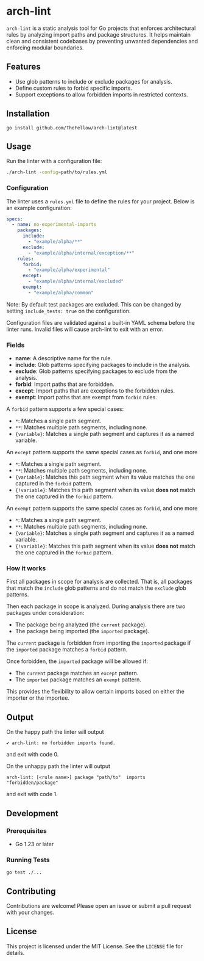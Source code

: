 # arch-lint

`arch-lint` is a static analysis tool for Go projects that enforces architectural rules by analyzing import paths and package structures.
It helps maintain clean and consistent codebases by preventing unwanted dependencies and enforcing modular boundaries.

## Features

- Use glob patterns to include or exclude packages for analysis.
- Define custom rules to forbid specific imports.
- Support exceptions to allow forbidden imports in restricted contexts.

## Installation

```
go install github.com/TheFellow/arch-lint@latest
```

## Usage

Run the linter with a configuration file:

```bash
./arch-lint -config=path/to/rules.yml
```

### Configuration

The linter uses a `rules.yml` file to define the rules for your project.
Below is an example configuration:

```yaml
specs:
  - name: no-experimental-imports
    packages:
      include:
        - "example/alpha/**"
      exclude:
        - "example/alpha/internal/exception/**"
    rules:
      forbid:
        - "example/alpha/experimental"
      except:
        - "example/alpha/internal/excluded"
      exempt:
        - "example/alpha/common"
```

Note: By default test packages are excluded. This can be changed by setting `include_tests: true` on the configuration.

Configuration files are validated against a built-in YAML schema before the linter runs.
Invalid files will cause arch-lint to exit with an error.

### Fields

- **name**: A descriptive name for the rule.
- **include**: Glob patterns specifying packages to include in the analysis.
- **exclude**: Glob patterns specifying packages to exclude from the analysis.
- **forbid**: Import paths that are forbidden.
- **except**: Import paths that are exceptions to the forbidden rules.
- **exempt**: Import paths that are exempt from `forbid` rules.

A `forbid` pattern supports a few special cases:
- `*`: Matches a single path segment.
- `**`: Matches multiple path segments, including none.
- `{variable}`: Matches a single path segment and captures it as a named variable.

An `except` pattern supports the same special cases as `forbid`, and one more
- `*`: Matches a single path segment.
- `**`: Matches multiple path segments, including none.
- `{variable}`: Matches this path segment when its value matches the one captured in the `forbid` pattern.
- `{!variable}`: Matches this path segment when its value **does not** match the one captured in the `forbid` pattern.

An `exempt` pattern supports the same special cases as `forbid`, and one more
- `*`: Matches a single path segment.
- `**`: Matches multiple path segments, including none.
- `{variable}`: Matches a single path segment and captures it as a named variable.
- `{!variable}`: Matches this path segment when its value **does not** match the one captured in the `forbid` pattern.

### How it works

First all packages in scope for analysis are collected.
That is, all packages that match the `include` glob patterns and do not match the `exclude` glob patterns.

Then each package in scope is analyzed.
During analysis there are two packages under consideration:
- The package being analyzed (the `current` package).
- The package being imported (the `imported` package).

The `current` package is forbidden from importing the `imported` package
if the `imported` package matches a `forbid` pattern.

Once forbidden, the `imported` package will be allowed if:
- The `current` package matches an `except` pattern.
- The `imported` package matches an `exempt` pattern.

This provides the flexibility to allow certain imports based on either the importer or the importee.

## Output

On the happy path the linter will output
```
✔ arch-lint: no forbidden imports found.
```
and exit with code 0.

On the unhappy path the linter will output

```
arch-lint: [<rule name>] package "path/to"  imports "forbidden/package"
```

and exit with code 1.

## Development

### Prerequisites

- Go 1.23 or later

### Running Tests

```
go test ./...
```

## Contributing

Contributions are welcome! Please open an issue or submit a pull request with your changes.

## License

This project is licensed under the MIT License. See the `LICENSE` file for details.